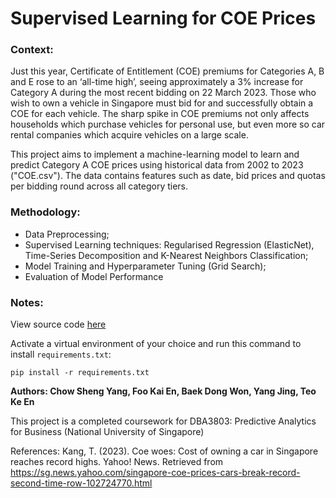 # Supervised Learning for COE Prices

### Context:

Just this year, Certificate of Entitlement (COE) premiums for Categories A, B and E rose to an ‘all-time high’, seeing approximately a 3% increase for Category A during the most recent bidding on 22 March 2023. Those who wish to own a vehicle in Singapore must bid for and successfully obtain a COE for each vehicle. The sharp spike in COE premiums not only affects households which purchase vehicles for personal use, but even more so car rental companies which acquire vehicles on a large scale.

This project aims to implement a machine-learning model to learn and predict Category A COE prices using historical data from 2002 to 2023 ("COE.csv"). The data contains features such as date, bid prices and quotas per bidding round across all category tiers. 

### Methodology:
- Data Preprocessing;
- Supervised Learning techniques: Regularised Regression (ElasticNet), Time-Series Decomposition and K-Nearest Neighbors Classification;
- Model Training and Hyperparameter Tuning (Grid Search);
- Evaluation of Model Performance

### Notes:
View source code [here](https://github.com/chow-sheng-yang/COE_Prices/blob/main/main/script.ipynb)

Activate a virtual environment of your choice and run this command to install `requirements.txt`:

`pip install -r requirements.txt`

__Authors: Chow Sheng Yang, Foo Kai En, Baek Dong Won, Yang Jing, Teo Ke En__

This project is a completed coursework for DBA3803: Predictive Analytics for Business (National University of Singapore)

References: Kang, T. (2023). Coe woes: Cost of owning a car in Singapore reaches record highs. Yahoo! News. Retrieved from https://sg.news.yahoo.com/singapore-coe-prices-cars-break-record-second-time-row-102724770.html


